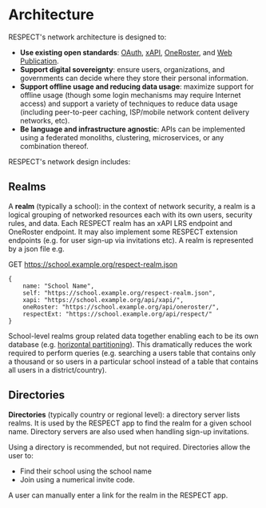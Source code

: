 # Architecture

RESPECT's network architecture is designed to:
* **Use existing open standards**: [OAuth](https://oauth.net/2/), [xAPI](https://www.xapi.com/), 
  [OneRoster](https://www.1edtech.org/standards/oneroster), and [Web Publication](https://github.com/readium/webpub-manifest).
* **Support digital sovereignty**: ensure users, organizations, and governments can decide where 
  they store their personal information.
* **Support offline usage and reducing data usage**: maximize support for offline usage (though
  some login mechanisms may require Internet access) and support a variety of techniques to reduce
  data usage (including peer-to-peer caching, ISP/mobile network content delivery networks, etc).
* **Be language and infrastructure agnostic**: APIs can be implemented using a federated monoliths,
  clustering, microservices, or any combination thereof.

RESPECT's network design includes:

## Realms
A **realm** (typically a school): in the context of network security, a realm is a logical grouping
  of networked resources each with its own users, security rules, and data. Each RESPECT realm has an 
  xAPI LRS endpoint and OneRoster endpoint. It may also implement some RESPECT extension endpoints
  (e.g. for user sign-up via invitations etc). A realm is represented by a json file e.g.

GET https://school.example.org/respect-realm.json
```
{
    name: "School Name",
    self: "https://school.example.org/respect-realm.json",
    xapi: "https://school.example.org/api/xapi/",
    oneRoster: "https://school.example.org/api/oneroster/",
    respectExt: "https://school.example.org/api/respect/" 
}
```
School-level realms group related data together enabling each to be its own database (e.g. 
[horizontal partitioning](https://en.wikipedia.org/wiki/Partition_(database)#Partitioning_methods)).
This dramatically reduces the work required to perform queries (e.g. searching a users table that
contains only a thousand or so users in a particular school instead of a table that contains
all users in a district/country).

## Directories
**Directories** (typically country or regional level): a directory server lists realms. It is used
by the RESPECT app to find the realm for a given school name. Directory servers are also used when 
handling sign-up invitations.

Using a directory is recommended, but not required. Directories allow the user to:
* Find their school using the school name
* Join using a numerical invite code.

A user can manually enter a link for the realm in the RESPECT app.

